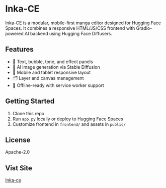 # Inka-CE

Inka-CE is a modular, mobile-first manga editor designed for Hugging Face Spaces. It combines a responsive HTML/JS/CSS frontend with Gradio-powered AI backend using Hugging Face Diffusers.

## Features
- 🎨 Text, bubble, tone, and effect panels
- 🧠 AI image generation via Stable Diffusion
- 📱 Mobile and tablet responsive layout
- 🗂️ Layer and canvas management
- 🧰 Offline-ready with service worker support

## Getting Started
1. Clone this repo
2. Run `app.py` locally or deploy to Hugging Face Spaces
3. Customize frontend in `frontend/` and assets in `public/`

## License
Apache-2.0

## Vist Site
[Inka-ce](https://maichuong.github.io/inka-ce/)